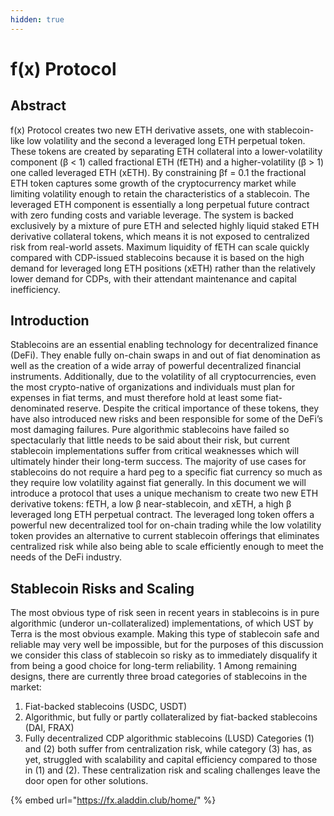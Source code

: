 ```yaml
---
hidden: true
---
```


# f(x) Protocol

## Abstract

f(x) Protocol creates two new ETH derivative assets, one with stablecoin-like low volatility and the second a leveraged long ETH perpetual token. These tokens are created by separating ETH collateral into a lower-volatility component (β < 1) called fractional ETH (fETH) and a higher-volatility (β > 1) one called leveraged ETH (xETH). By constraining βf = 0.1 the fractional ETH token captures some growth of the cryptocurrency market while limiting volatility enough to retain the characteristics of a stablecoin. The leveraged ETH component is essentially a long perpetual future contract with zero funding costs and variable leverage. The system is backed exclusively by a mixture of pure ETH and selected highly liquid staked ETH derivative collateral tokens, which means it is not exposed to centralized risk from real-world assets. Maximum liquidity of fETH can scale quickly compared with CDP-issued stablecoins because it is based on the high demand for leveraged long ETH positions (xETH) rather than the relatively lower demand for CDPs, with their attendant maintenance and capital inefficiency.

## Introduction

&#x20;Stablecoins are an essential enabling technology for decentralized finance (DeFi). They enable fully on-chain swaps in and out of fiat denomination as well as the creation of a wide array of powerful decentralized financial instruments. Additionally, due to the volatility of all cryptocurrencies, even the most crypto-native of organizations and individuals must plan for expenses in fiat terms, and must therefore hold at least some fiat-denominated reserve. Despite the critical importance of these tokens, they have also introduced new risks and been responsible for some of the DeFi’s most damaging failures. Pure algorithmic stablecoins have failed so spectacularly that little needs to be said about their risk, but current stablecoin implementations suffer from critical weaknesses which will ultimately hinder their long-term success. The majority of use cases for stablecoins do not require a hard peg to a specific fiat currency so much as they require low volatility against fiat generally. In this document we will introduce a protocol that uses a unique mechanism to create two new ETH derivative tokens: fETH, a low β near-stablecoin, and xETH, a high β leveraged long ETH perpetual contract. The leveraged long token offers a powerful new decentralized tool for on-chain trading while the low volatility token provides an alternative to current stablecoin offerings that eliminates centralized risk while also being able to scale efficiently enough to meet the needs of the DeFi industry.&#x20;

## Stablecoin Risks and Scaling&#x20;

The most obvious type of risk seen in recent years in stablecoins is in pure algorithmic (underor un-collateralized) implementations, of which UST by Terra is the most obvious example. Making this type of stablecoin safe and reliable may very well be impossible, but for the purposes of this discussion we consider this class of stablecoin so risky as to immediately disqualify it from being a good choice for long-term reliability. 1 Among remaining designs, there are currently three broad categories of stablecoins in the market:

1. Fiat-backed stablecoins (USDC, USDT)
2. Algorithmic, but fully or partly collateralized by fiat-backed stablecoins (DAI, FRAX)
3. Fully decentralized CDP algorithmic stablecoins (LUSD) Categories (1) and (2) both suffer from centralization risk, while category (3) has, as yet, struggled with scalability and capital efficiency compared to those in (1) and (2). These centralization risk and scaling challenges leave the door open for other solutions.

{% embed url="https://fx.aladdin.club/home/" %}
